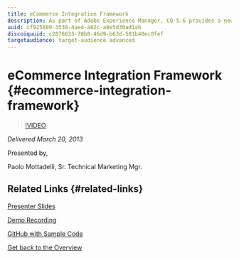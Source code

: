 ```yaml
---
title: eCommerce Integration Framework 
description: As part of Adobe Experience Manager, CQ 5.6 provides a new Commerce Framework to build Experience Driven Commerce websites on top of a 3rd party Commerce Platform. This session provides an overview of the framework from an architectural perspective and presents some details of the reference implementation, based on the JCR repository.
uuid: cf925889-3538-4ae4-a82c-a8e5d30ad1ab
discoiquuid: c2876633-70b8-46d9-b63d-581b40ec0fef
targetaudience: target-audience advanced
---
```


# eCommerce Integration Framework {#ecommerce-integration-framework}

>[!VIDEO](https://video.tv.adobe.com/v/19577/?quality=9)

*Delivered March 20, 2013*

Presented by,

Paolo Mottadelli, Sr. Technical Marketing Mgr.

## Related Links {#related-links}

[Presenter Slides](https://www.slideshare.net/paolomoz/aem-cq-ecommerce-framework)

[Demo Recording](https://vimeo.com/62251523)

[GitHub with Sample Code](https://github.com/paolomoz/cq-commerce-impl-sample)

[Get back to the Overview](https://helpx.adobe.com/experience-manager/kt/eseminars/gems/aem-index.html)  


